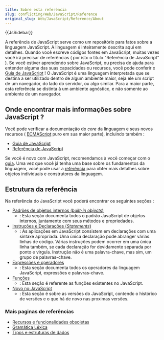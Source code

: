 ```yaml
---
title: Sobre esta referência
slug: conflicting/Web/JavaScript/Reference
original_slug: Web/JavaScript/Reference/About
---
```


{{JsSidebar}}

A referência de JavaScript serve como um repositório para fatos sobre a linguagem JavaScript. A linguagem é inteiramente descrita aqui em detalhes. Quando você escreve códigos fontes em JavaScript, muitas vezes você irá precisar de referências ( por isto o titulo "Referência de JavaScript" ). Se você estiver aprendendo sobre JavaScript, ou precisa de ajuda para entender alguma das suas capacidades ou recursos, você pode conferir o [Guia de JavaScript](/pt-BR/docs/Web/JavaScript/Guide) !
O JavaScript é uma linguagem interpretada que se destina a ser utilizado dentro de algum ambiente maior, seja ele um script de um navegador, do lado do servidor, ou algo similar. Para a maior parte, esta referência se distinta à um ambiente agnóstico, e não somente ao ambiente de um navegador.

## Onde encontrar mais informações sobre JavaScript ?

Você pode verificar a documentação do _core_ da linguagem e seus novos recursos ( [ECMAScript](/pt-BR/docs/Web/JavaScript/Language_Resources) puro em sua maior parte), incluindo também :

- [Guia de JavaScript](/pt-BR/docs/Web/JavaScript/Guide)
- [Referência de JavaScript](/pt-BR/docs/Web/JavaScript/Reference)

Se você é novo com JavaScript, recomendamos à você começar com o [guia](/pt-BR/docs/Web/JavaScript/Guide). Uma vez que você já tenha uma base sobre os fundamentos da linguagem, você pode usar a [referência](/pt-BR/docs/Web/JavaScript/Reference) para obter mais detalhes sobre objetos individuais e construtores da linguagem.

## Estrutura da referência

Na referência do JavaScript você poderá encontrar os seguintes seções :

- [Padrões de objetos internos (_built-in objects_)](/pt-BR/docs/Web/JavaScript/Reference/Global_Objects)
  - : Esta seção documenta todos o padrão JavaScript de objetos internos, juntamente com seus métodos e propriedades.
- [Instruções e Declarações (_Statements_)](/pt-BR/docs/Web/JavaScript/Reference/Statements)
  - : As aplicações em JavaScript consistem em declarações com uma sintaxe apropriada. Uma única declaração pode abranger várias linhas de código. Várias instruções podem ocorrer em uma única linha também, se cada declaração for devidamente separada por ponto e virgula. Instrução não é uma palavra-chave, mas sim, um grupo de palavras-chave.
- [Expressões e operadores](/pt-BR/docs/Web/JavaScript/Reference/Operators)
  - : Esta seção documenta todos os operadores da linguagem JavaScript, expressões e palavras-chave.
- [Funções](/pt-BR/docs/Web/JavaScript/Reference/Functions)
  - : Esta seção é referente as funções existentes no JavaScript.
- [Novo no JavaScript](/pt-BR/docs/Web/JavaScript/New_in_JavaScript)
  - : Esta seção é sobre as versões do JavaScript, contendo o histórico de versões e o que há de novo nas proximas versões.

### Mais paginas de referências

- [Recursos e funcionalidades obsoletas](/pt-BR/docs/Web/JavaScript/Reference/Deprecated_and_obsolete_features)
- [Gramática Léxica](/pt-BR/docs/Web/JavaScript/Reference/Lexical_grammar)
- [Tipos e estruturas de dados](/pt-BR/docs/Web/JavaScript/Data_structures)
